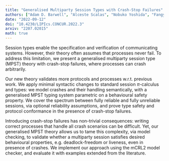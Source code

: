 ```yaml
---
title: "Generalised Multiparty Session Types with Crash-Stop Failures"
authors: ["Adam D. Barwell", "Alceste Scalas", "Nobuko Yoshida", "Fangyi Zhou"]
date: "2022-09-12"
doi: "10.4230/LIPIcs.CONCUR.2022.3"
arxiv: "2207.02015"
math: true
---
```


Session types enable the specification and verification of communicating
systems. However, their theory often assumes that processes never fail. To
address this limitation, we present a generalised multiparty session type
(MPST) theory with crash-stop failures, where processes can crash arbitrarily.

Our new theory validates more protocols and processes w.r.t. previous work. We
apply minimal syntactic changes to standard session $\pi$-calculus and types:
we model crashes and their handling semantically, with a generalised MPST
typing system parametric on a behavioural safety property. We cover the
spectrum between fully reliable and fully unreliable sessions, via optional
reliability assumptions, and prove type safety and protocol conformance in the
presence of crash-stop failures.

Introducing crash-stop failures has non-trivial consequences: writing correct
processes that handle all crash scenarios can be difficult. Yet, our
generalised MPST theory allows us to tame this complexity, via model checking,
to validate whether a multiparty session satisfies desired behavioural
properties, e.g. deadlock-freedom or liveness, even in presence of crashes. We
implement our approach using the mCRL2 model checker, and evaluate it with
examples extended from the literature.
